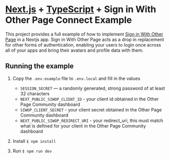 # [Next.js](https://nextjs.org/) + [TypeScript](https://www.typescriptlang.org/) + Sign in With Other Page Connect Example

This project provides a full example of how to implement [Sign in With Other Page](packages/opconnect-next-siwop) in a Nextjs app. Sign in With Other Page acts as a drop in replacement for other forms of authentication, enabling your users to login once across all of your apps and bring their avatars and profile data with them.

## Running the example

1. Copy the `.env.example` file to `.env.local` and fill in the values

   - `SESSION_SECRET` — a randomly generated, strong password of at least 32 characters
   - `NEXT_PUBLIC_SIWOP_CLIENT_ID` - your client id obtained in the Other Page Community dashboard
   - `SIWOP_CLIENT_SECRET` - your client secret obtained in the Other Page Community dashboard
   - `NEXT_PUBLIC_SIWOP_REDIRECT_URI` - your redirect_uri, this must match what is defined for your client in the Other Page Community dashboard
   
2. Install `$ npm install`

3. Run `$ npm run dev`